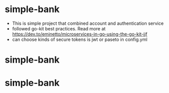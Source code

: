 # simple-bank

- This is simple project that combined account and authentication service
- followed go-kit best practices. Read more at https://dev.to/eminetto/microservices-in-go-using-the-go-kit-jjf
- can choose kinds of secure tokens is jwt or paseto in config.yml

# simple-bank
# simple-bank
